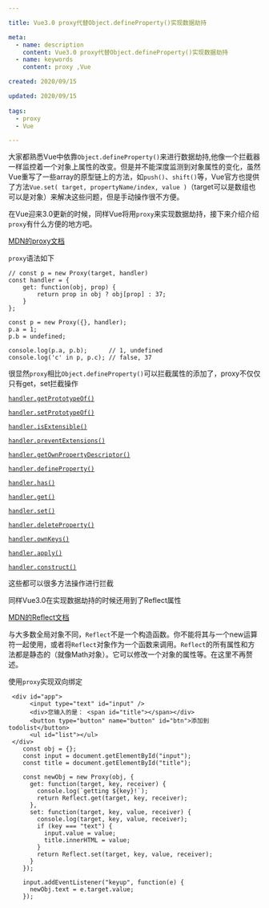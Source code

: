 ```yaml
---

title: Vue3.0 proxy代替Object.defineProperty()实现数据劫持

meta:
  - name: description
    content: Vue3.0 proxy代替Object.defineProperty()实现数据劫持
  - name: keywords
    content: proxy ,Vue 

created: 2020/09/15

updated: 2020/09/15
 
tags:
  - proxy
  - Vue

---
```



大家都熟悉Vue中依靠`Object.defineProperty()`来进行数据劫持,他像一个拦截器一样监控着一个对象上属性的改变。但是并不能深度监测到对象属性的变化，虽然Vue重写了一些array的原型链上的方法，如`push()`、`shift()`等，Vue官方也提供了方法`Vue.set( target, propertyName/index, value )`（target可以是数组也可以是对象）来解决这些问题，但是手动操作很不方便。

在Vue迎来3.0更新的时候，同样Vue将用`proxy`来实现数据劫持，接下来介绍介绍`proxy`有什么方便的地方吧。

[MDN的proxy文档](https://developer.mozilla.org/zh-CN/docs/Web/JavaScript/Reference/Global_Objects/Proxy)

`proxy`语法如下 

```
// const p = new Proxy(target, handler)
const handler = {
    get: function(obj, prop) {
        return prop in obj ? obj[prop] : 37;
    }
};

const p = new Proxy({}, handler);
p.a = 1;
p.b = undefined;

console.log(p.a, p.b);      // 1, undefined
console.log('c' in p, p.c); // false, 37
```

很显然`proxy`相比`Object.defineProperty()`可以拦截属性的添加了，proxy不仅仅只有get，set拦截操作

[`handler.getPrototypeOf()`](https://developer.mozilla.org/zh-CN/docs/Web/JavaScript/Reference/Global_Objects/Proxy/handler/getPrototypeOf)

[`handler.setPrototypeOf()`](https://developer.mozilla.org/zh-CN/docs/Web/JavaScript/Reference/Global_Objects/Proxy/handler/setPrototypeOf)

[`handler.isExtensible()`](https://developer.mozilla.org/zh-CN/docs/Web/JavaScript/Reference/Global_Objects/Proxy/handler/isExtensible)

[`handler.preventExtensions()`](https://developer.mozilla.org/zh-CN/docs/Web/JavaScript/Reference/Global_Objects/Proxy/handler/preventExtensions)

[`handler.getOwnPropertyDescriptor()`](https://developer.mozilla.org/zh-CN/docs/Web/JavaScript/Reference/Global_Objects/Proxy/handler/getOwnPropertyDescriptor)

[`handler.defineProperty()`](https://developer.mozilla.org/zh-CN/docs/Web/JavaScript/Reference/Global_Objects/Proxy/handler/defineProperty)

[`handler.has()`](https://developer.mozilla.org/zh-CN/docs/Web/JavaScript/Reference/Global_Objects/Proxy/handler/has)

[`handler.get()`](https://developer.mozilla.org/zh-CN/docs/Web/JavaScript/Reference/Global_Objects/Proxy/handler/get)

[`handler.set()`](https://developer.mozilla.org/zh-CN/docs/Web/JavaScript/Reference/Global_Objects/Proxy/handler/set)

[`handler.deleteProperty()`](https://developer.mozilla.org/zh-CN/docs/Web/JavaScript/Reference/Global_Objects/Proxy/handler/deleteProperty)

[`handler.ownKeys()`](https://developer.mozilla.org/zh-CN/docs/Web/JavaScript/Reference/Global_Objects/Proxy/handler/ownKeys)

[`handler.apply()`](https://developer.mozilla.org/zh-CN/docs/Web/JavaScript/Reference/Global_Objects/Proxy/handler/apply)

[`handler.construct()`](https://developer.mozilla.org/zh-CN/docs/Web/JavaScript/Reference/Global_Objects/Proxy/handler/construct)

这些都可以很多方法操作进行拦截

同样Vue3.0在实现数据劫持的时候还用到了Reflect属性

[MDN的Reflect文档](https://developer.mozilla.org/zh-CN/docs/Web/JavaScript/Reference/Global_Objects/Reflect)

与大多数全局对象不同，`Reflect`不是一个构造函数。你不能将其与一个new运算符一起使用，或者将`Reflect`对象作为一个函数来调用。`Reflect`的所有属性和方法都是静态的（就像Math对象）。它可以修改一个对象的属性等。在这里不再赘述。

使用`proxy`实现双向绑定

```
 <div id="app">
      <input type="text" id="input" />
      <div>您输入的是： <span id="title"></span></div>
      <button type="button" name="button" id="btn">添加到todolist</button>
      <ul id="list"></ul>
 </div>
    const obj = {};
    const input = document.getElementById("input");
    const title = document.getElementById("title");
    
    const newObj = new Proxy(obj, {
      get: function(target, key, receiver) {
        console.log(`getting ${key}!`);
        return Reflect.get(target, key, receiver);
      },
      set: function(target, key, value, receiver) {
        console.log(target, key, value, receiver);
        if (key === "text") {
          input.value = value;
          title.innerHTML = value;
        }
        return Reflect.set(target, key, value, receiver);
      }
    });

    input.addEventListener("keyup", function(e) {
      newObj.text = e.target.value;
    });
 

```

